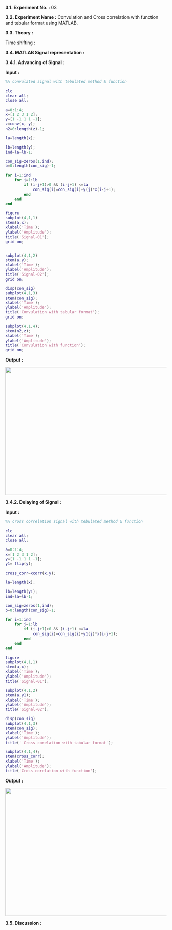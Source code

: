 **3.1. Experiment No. :** 03

**3.2. Experiment Name :** Convulation and Cross correlation with function and tebular format using MATLAB.

**3.3. Theory :**

<p align="center">
  
Time shifting :



</p>


**3.4. MATLAB Signal representation :**

**3.4.1. Advancing of Signal :**

**Input :**

```matlab
%% convulated signal with tebulated method & function

clc
clear all;
close all;

a=0:1:4;
x=[1 2 3 1 2];
y=[1 -1 1 1 -1];
z=conv(x, y);
n2=0:length(z)-1;

la=length(x);

lb=length(y);
ind=la+lb-1;

con_sig=zeros(1,ind);
b=0:length(con_sig)-1;

for i=1:ind
    for j=1:lb
        if (i-j+1)>0 && (i-j+1) <=la
            con_sig(i)=con_sig(i)+y(j)*x(i-j+1);
        end
    end
end

figure
subplot(4,1,1)
stem(a,x);
xlabel('Time');
ylabel('Amplitude');
title('Signal-01');
grid on;


subplot(4,1,2)
stem(a,y);
xlabel('Time');
ylabel('Amplitude');
title('Signal-02');
grid on;

disp(con_sig)
subplot(4,1,3)
stem(con_sig);
xlabel('Time');
ylabel('Amplitude');
title('Convulation with tabular format');
grid on;

subplot(4,1,4);
stem(n2,z);
xlabel('Time');
ylabel('Amplitude');
title('Convulation with function');
grid on;

```

**Output :**

<p align="center">
  <img src="https://github.com/labib1910024/ECE-4124_1910024/assets/87533597/c47db7bc-90a0-46ee-9ad7-c3f94341bb2c" height="400px" width="600px"/>
</p>




**3.4.2. Delaying of Signal :** 

**Input :**

```matlab
%% cross correlation signal with tebulated method & function

clc
clear all;
close all;

a=0:1:4;
x=[1 2 3 1 2];
y=[1 -1 1 1 -1];
y1= flip(y);

cross_corr=xcorr(x,y);

la=length(x);

lb=length(y1);
ind=la+lb-1;

con_sig=zeros(1,ind);
b=0:length(con_sig)-1;

for i=1:ind
    for j=1:lb
        if (i-j+1)>0 && (i-j+1) <=la
            con_sig(i)=con_sig(i)+y1(j)*x(i-j+1);
        end
    end
end

figure
subplot(4,1,1)
stem(a,x);
xlabel('Time');
ylabel('Amplitude');
title('Signal-01');

subplot(4,1,2)
stem(a,y1);
xlabel('Time');
ylabel('Amplitude');
title('Signal-02');

disp(con_sig)
subplot(4,1,3)
stem(con_sig);
xlabel('Time');
ylabel('Amplitude');
title(' Cross corelation with tabular format');

subplot(4,1,4);
stem(cross_corr);
xlabel('Time');
ylabel('Amplitude');
title('Cross corelation with function');
```

**Output :**

<p align="center">
 
  <img src="https://github.com/labib1910024/ECE-4124_1910024/assets/87533597/9a2da5e4-42aa-4483-9c5b-e6db42684f93" height="400px" width="600px"/>
</p>





**3.5. Discussion :**

<p align="center">

 

</p>
 
